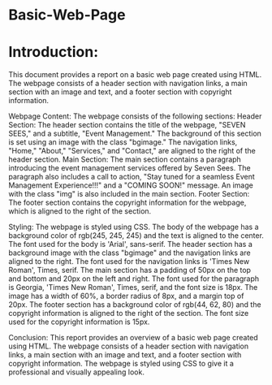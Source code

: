 # Basic-Web-Page
# Introduction:
This document provides a report on a basic web page created using HTML. The webpage consists of a header section with navigation links, a main section with an image and text, and a footer section with copyright information.

Webpage Content:
The webpage consists of the following sections:
Header Section: The header section contains the title of the webpage, "SEVEN SEES," and a subtitle, "Event Management." The background of this section is set using an image with the class "bgimage." The navigation links, "Home," "About," "Services," and "Contact," are aligned to the right of the header section.
Main Section: The main section contains a paragraph introducing the event management services offered by Seven Sees. The paragraph also includes a call to action, "Stay tuned for a seamless Event Management Experience!!!" and a "COMING SOON!" message. An image with the class "img" is also included in the main section.
Footer Section: The footer section contains the copyright information for the webpage, which is aligned to the right of the section.

Styling:
The webpage is styled using CSS. The body of the webpage has a background color of rgb(245, 245, 245) and the text is aligned to the center. The font used for the body is 'Arial', sans-serif.
The header section has a background image with the class "bgimage" and the navigation links are aligned to the right. The font used for the navigation links is 'Times New Roman', Times, serif.
The main section has a padding of 50px on the top and bottom and 20px on the left and right. The font used for the paragraph is Georgia, 'Times New Roman', Times, serif, and the font size is 18px. The image has a width of 60%, a border radius of 8px, and a margin top of 20px.
The footer section has a background color of rgb(44, 62, 80) and the copyright information is aligned to the right of the section. The font size used for the copyright information is 15px.

Conclusion:
This report provides an overview of a basic web page created using HTML. The webpage consists of a header section with navigation links, a main section with an image and text, and a footer section with copyright information. The webpage is styled using CSS to give it a professional and visually appealing look.
